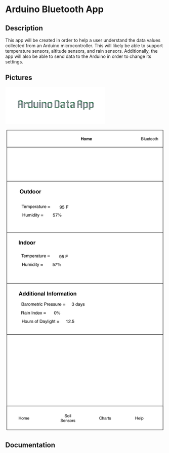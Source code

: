 # Arduino Bluetooth App

## Description
This app will be created in order to help a user understand the data values collected from an Arduino microcontroller. This will likely be able to support temperature sensors, altitude sensors, and rain sensors. 
Additionally, the app will also be able to send data to the Arduino in order to change its settings. 


## Pictures

![alt text][logo]



![alt text][home]



[logo]: https://github.com/jchen312/ArduinoBluetoothApp/blob/master/images/Graphic.png
[home]: https://github.com/jchen312/ArduinoBluetoothApp/blob/master/images/Screen%20Shot%202019-10-04%20at%208.01.41%20AM.png

## Documentation

